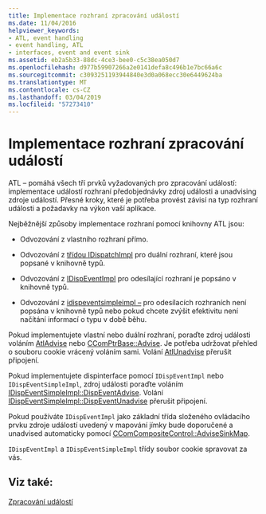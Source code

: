 ```yaml
---
title: Implementace rozhraní zpracování událostí
ms.date: 11/04/2016
helpviewer_keywords:
- ATL, event handling
- event handling, ATL
- interfaces, event and event sink
ms.assetid: eb2a5b33-88dc-4ce3-bee0-c5c38ea050d7
ms.openlocfilehash: d977b59907266a2e0141defa8c496b1e7bc66a6c
ms.sourcegitcommit: c3093251193944840e3d0a068ecc30e6449624ba
ms.translationtype: MT
ms.contentlocale: cs-CZ
ms.lasthandoff: 03/04/2019
ms.locfileid: "57273410"
---
```

# <a name="implementing-the-event-handling-interface"></a>Implementace rozhraní zpracování událostí

ATL – pomáhá všech tří prvků vyžadovaných pro zpracování událostí: implementace událostí rozhraní předobjednávky zdroj události a unadvising zdroje událostí. Přesné kroky, které je potřeba provést závisí na typ rozhraní události a požadavky na výkon vaší aplikace.

Nejběžnější způsoby implementace rozhraní pomocí knihovny ATL jsou:

- Odvozování z vlastního rozhraní přímo.

- Odvozování z [třídou IDispatchImpl](../atl/reference/idispatchimpl-class.md) pro duální rozhraní, které jsou popsané v knihovně typů.

- Odvozování z [IDispEventImpl](../atl/reference/idispeventimpl-class.md) pro odesílající rozhraní je popsáno v knihovně typů.

- Odvozování z [idispeventsimpleimpl –](../atl/reference/idispeventsimpleimpl-class.md) pro odesílacích rozhraních není popsána v knihovně typů nebo pokud chcete zvýšit efektivitu není načítání informací o typu v době běhu.

Pokud implementujete vlastní nebo duální rozhraní, poraďte zdroj události voláním [AtlAdvise](reference/connection-point-global-functions.md#atladvise) nebo [CComPtrBase::Advise](../atl/reference/ccomptrbase-class.md#advise). Je potřeba udržovat přehled o souboru cookie vrácený voláním sami. Volání [AtlUnadvise](reference/connection-point-global-functions.md#atlunadvise) přerušit připojení.

Pokud implementujete dispinterface pomocí `IDispEventImpl` nebo `IDispEventSimpleImpl`, zdroj události poraďte voláním [IDispEventSimpleImpl::DispEventAdvise](../atl/reference/idispeventsimpleimpl-class.md#dispeventadvise). Volání [IDispEventSimpleImpl::DispEventUnadvise](../atl/reference/idispeventsimpleimpl-class.md#dispeventunadvise) přerušit připojení.

Pokud používáte `IDispEventImpl` jako základní třída složeného ovládacího prvku zdroje událostí uvedený v mapování jímky bude doporučené a unadvised automaticky pomocí [CComCompositeControl::AdviseSinkMap](../atl/reference/ccomcompositecontrol-class.md#advisesinkmap).

`IDispEventImpl` a `IDispEventSimpleImpl` třídy soubor cookie spravovat za vás.

## <a name="see-also"></a>Viz také:

[Zpracování událostí](../atl/event-handling-and-atl.md)
